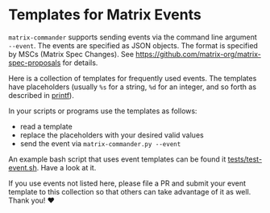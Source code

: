 # Templates for Matrix Events

`matrix-commander` supports sending events via the command line
argument `--event`. The events are specified as JSON objects.
The format is specified by MSCs (Matrix Spec Changes). See
https://github.com/matrix-org/matrix-spec-proposals for details.

Here is a collection of templates for frequently used events. The templates
have placeholders (usually `%s` for a string, `%d` for an integer, and
so forth as described in
[printf](https://www.man7.org/linux/man-pages/man1/printf.1.html)).

In your scripts or programs use the templates as follows:
- read a template
- replace the placeholders with your desired valid values
- send the event via `matrix-commander.py --event`

An example bash script that uses event templates can be found it
[tests/test-event.sh](../tests/test-event.sh). Have a look at it.

If you use events not listed here, please file a PR and submit your event
template to this collection so that others can take advantage of it as well.
Thank you! :heart:
